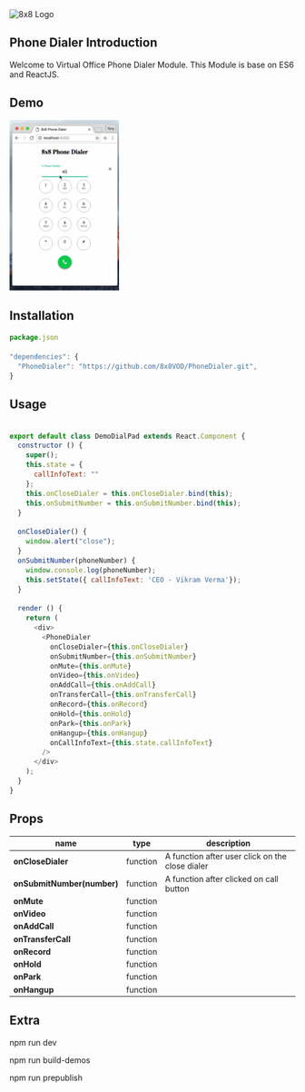 <img src="https://www.8x8.com/images/logo.png" alt="8x8 Logo" />

## Phone Dialer Introduction
Welcome to Virtual Office Phone Dialer Module.
This Module is base on ES6 and ReactJS.

## Demo
<img src="https://github.com/8x8VOD/PhoneDialer/blob/master/demos/dialer-ui.gif" alt="demo" height="300px" />

## Installation

```js
package.json

"dependencies": {
  "PhoneDialer": "https://github.com/8x8VOD/PhoneDialer.git",
}
```

## Usage

```js

export default class DemoDialPad extends React.Component {
  constructor () {
    super();
    this.state = {
      callInfoText: ""
    };
    this.onCloseDialer = this.onCloseDialer.bind(this);
    this.onSubmitNumber = this.onSubmitNumber.bind(this);
  }

  onCloseDialer() {
    window.alert("close");
  }
  onSubmitNumber(phoneNumber) {
    window.console.log(phoneNumber);
    this.setState({ callInfoText: 'CEO - Vikram Verma'});
  }

  render () {
    return (
      <div>
        <PhoneDialer
          onCloseDialer={this.onCloseDialer}
          onSubmitNumber={this.onSubmitNumber}
          onMute={this.onMute}
          onVideo={this.onVideo}
          onAddCall={this.onAddCall}
          onTransferCall={this.onTransferCall}
          onRecord={this.onRecord}
          onHold={this.onHold}
          onPark={this.onPark}
          onHangup={this.onHangup}
          onCallInfoText={this.state.callInfoText}
        />
      </div>
    );
  }
}

```

## Props
name | type | description
-----|------|------------
**onCloseDialer** | function | A function after user click on the close dialer
**onSubmitNumber(number)** | function | A function after clicked on call button
**onMute** | function |
**onVideo** | function |
**onAddCall** | function |  
**onTransferCall** | function |  
**onRecord** | function |  
**onHold** | function |  
**onPark** | function |  
**onHangup** | function |

## Extra

npm run dev

npm run build-demos

npm run prepublish
